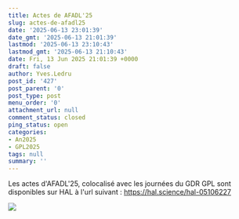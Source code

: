 ```yaml
---
title: Actes de AFADL'25
slug: actes-de-afadl25
date: '2025-06-13 23:01:39'
date_gmt: '2025-06-13 21:01:39'
lastmod: '2025-06-13 23:10:43'
lastmod_gmt: '2025-06-13 21:10:43'
date: Fri, 13 Jun 2025 21:01:39 +0000
draft: false
author: Yves.Ledru
post_id: '427'
post_parent: '0'
post_type: post
menu_order: '0'
attachment_url: null
comment_status: closed
ping_status: open
categories:
- An2025
- GPL2025
tags: null
summary: ''
---
```


Les actes d'AFADL'25, colocalisé avec les journées du GDR GPL sont disponibles sur HAL à l'url suivant : <https://hal.science/hal-05106227>

![](https://gdr-gpl.cnrs.fr/wp-content/uploads/2025/06/92120642-41EC-45F4-8B55-0D60B009A192.png)
